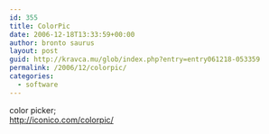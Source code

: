 ```yaml
---
id: 355
title: ColorPic
date: 2006-12-18T13:33:59+00:00
author: bronto saurus
layout: post
guid: http://kravca.mu/glob/index.php?entry=entry061218-053359
permalink: /2006/12/colorpic/
categories:
  - software
---
```

color picker;  
<a href="http://iconico.com/colorpic/" target="_blank" >http://iconico.com/colorpic/</a>